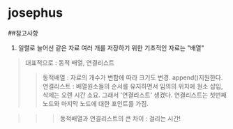 josephus
=====

##참고사항

1. 일렬로 늘어선 같은 자료 여러 개를 저장하기 위한 기초적인 자료는 "배열"

> 대표적으로 : 동적 배열, 연결리스트
>> 동적배열 : 자료의 개수가 변함에 따라 크기도 변경. append()지원한다.
>> 연결리스트 : 배열원소들의 순서를 유지하면서 임의의 위치에 원소 삽입, 삭제는 오랜 시간 소요.
>> 그래서 '연결리스트' 생겼다. 연결리스트는 첫번째노드와 마지막 노드에 대한 포인트를 가짐.

>>> 동적배열과 연결리스트의 큰 차이 : 걸리는 시간!

 
